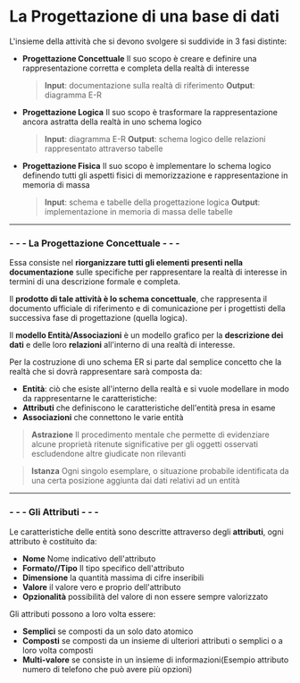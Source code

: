 # La Progettazione di una base di dati

L'insieme della attività che si devono svolgere si suddivide in 3 fasi distinte:
- **Progettazione Concettuale**
Il suo scopo è creare e definire una rappresentazione corretta e completa della realtà di interesse
	>**Input**: documentazione sulla realtà di 	riferimento
	>**Output**: diagramma E-R
	
- **Progettazione Logica**
Il suo scopo è trasformare la rappresentazione ancora astratta della realtà in uno schema logico
	>**Input**: diagramma E-R
	>**Output**: schema logico delle relazioni rappresentato attraverso tabelle

- **Progettazione Fisica**
Il suo scopo è implementare lo schema logico definendo tutti gli aspetti fisici di memorizzazione e rappresentazione in memoria di massa
	> **Input**: schema e tabelle della progettazione logica
	> **Output**: implementazione in memoria di massa delle tabelle

---

### - - - La Progettazione Concettuale - - -

Essa consiste nel **riorganizzare tutti gli elementi presenti nella documentazione** sulle specifiche  per rappresentare la realtà di interesse in termini di una descrizione formale e completa.

Il **prodotto di tale attività è lo schema concettuale**, che rappresenta il documento ufficiale di riferimento e di comunicazione per i progettisti della successiva fase di progettazione (quella logica).

Il **modello Entità/Associazioni** è un modello grafico per la **descrizione dei dati** e delle loro **relazioni** all'interno di una realtà di interesse.

Per la costruzione di uno schema ER si parte dal semplice concetto che la realtà che si dovrà rappresentare sarà composta da:
- **Entità**: ciò che esiste all'interno della realtà e si vuole modellare in modo da rappresentarne le caratteristiche:
- **Attributi** che definiscono le caratteristiche dell'entità presa in esame
- **Associazioni** che connettono le varie entità


>**Astrazione**
Il procedimento mentale che permette di evidenziare alcune proprietà ritenute significative per gli oggetti osservati escludendone altre giudicate non rilevanti

>**Istanza**
Ogni singolo esemplare, o situazione probabile identificata da una certa posizione aggiunta dai dati relativi ad un entità

- - - 
### - - - Gli Attributi - - - 
Le caratteristiche delle entità sono descritte attraverso degli **attributi**, ogni attributo è costituito da:
-  **Nome**
Nome indicativo dell'attributo
- **Formato//Tipo**
Il tipo specifico dell'attributo
- **Dimensione**
la quantità massima di cifre inseribili
- **Valore** 
il valore vero e proprio dell'attributo
- **Opzionalità**
possibilità del valore di non essere sempre valorizzato

Gli attributi possono a loro volta essere:
- **Semplici** se composti da un solo dato atomico
- **Composti** se composti da un insieme di ulteriori attributi o semplici o a loro volta composti
- **Multi-valore** se consiste in un insieme di informazioni(Esempio attributo numero di telefono che può avere più opzioni)

<!--stackedit_data:
eyJoaXN0b3J5IjpbNjI0MDk2MTkwLC0xNDExMjIwNTUzLC0yMD
g4NzQ2NjEyXX0=
-->